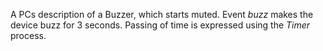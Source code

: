 A PCs description of a Buzzer, which starts muted.
Event <i>buzz</i> makes the device buzz for 3 seconds.
Passing of time is expressed  using the <i>Timer</i> process.
